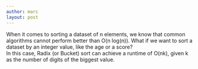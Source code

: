 ```yaml
---
author: marc
layout: post
---
```

When it comes to sorting a dataset of n elements, we know that common algorithms cannot perform better than O(n log(n)). What if we want to sort a dataset by an integer value, like the age or a score?  
In this case, Radix (or Bucket) sort can achieve a runtime of O(nk), given k as the number of digits of the biggest value.  


